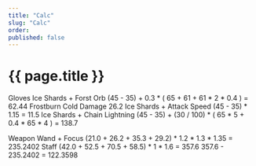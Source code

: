 ```yaml
---
title: "Calc"
slug: "Calc"
order: 
published: false
---
```


# {{ page.title }}

Gloves
  Ice Shards + Forst Orb
    (45 - 35) + 0.3 * ( 65 + 61 + 61 * 2 * 0.4 ) = 62.44
  Frostburn
    Cold Damage
    26.2
  Ice Shards + Attack Speed
    (45 - 35) * 1.15 = 11.5
  Ice Shards + Chain Lightning
    (45 - 35) + (30 / 100) * ( 65 * 5 + 0.4 * 65 * 4 ) = 138.7

Weapon
  Wand + Focus
    (21.0 + 26.2 + 35.3 + 29.2) * 1.2 * 1.3 * 1.35 = 235.2402
  Staff
    (42.0 + 52.5 + 70.5 + 58.5) * 1 * 1.6 = 357.6
      357.6 - 235.2402 = 122.3598
